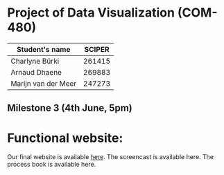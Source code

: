 # Project of Data Visualization (COM-480)

| Student's name | SCIPER |
| -------------- | ------ |
| Charlyne Bürki | 261415 |
| Arnaud Dhaene  | 269883 |
| Marijn van der Meer | 247273 |

## Milestone 3 (4th June, 5pm)

# Functional website:
Our final website is available [here](https://arnauddhaene.github.io/airbnb-visualized/).
The screencast is available here.
The process book is available here.   
